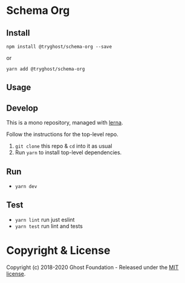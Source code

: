 # Schema Org

## Install

`npm install @tryghost/schema-org --save`

or

`yarn add @tryghost/schema-org`


## Usage


## Develop

This is a mono repository, managed with [lerna](https://lernajs.io/).

Follow the instructions for the top-level repo.
1. `git clone` this repo & `cd` into it as usual
2. Run `yarn` to install top-level dependencies.


## Run

- `yarn dev`


## Test

- `yarn lint` run just eslint
- `yarn test` run lint and tests




# Copyright & License

Copyright (c) 2018-2020 Ghost Foundation - Released under the [MIT license](LICENSE).
